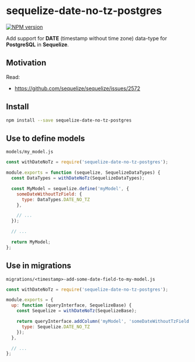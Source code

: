 # sequelize-date-no-tz-postgres

[![NPM version](https://img.shields.io/npm/v/sequelize-date-no-tz-postgres.svg)](https://www.npmjs.com/package/sequelize-date-no-tz-postgres)

Add support for **DATE** (timestamp without time zone) data-type for **PostgreSQL** in **Sequelize**.

## Motivation

Read:
-   https://github.com/sequelize/sequelize/issues/2572

## Install

```bash
npm install --save sequelize-date-no-tz-postgres
```

## Use to define models

`models/my_model.js`
```javascript
const withDateNoTz = require('sequelize-date-no-tz-postgres');

module.exports = function (sequelize, SequelizeDataTypes) {
  const DataTypes = withDateNoTz(SequelizeDataTypes);

  const MyModel = sequelize.define('myModel', {
    someDateWithoutTzField: {
      type: DataTypes.DATE_NO_TZ
    },

    // ...
  });

  // ...

  return MyModel;
};
```

## Use in migrations

`migrations/<timestamp>-add-some-date-field-to-my-model.js`
```javascript
const withDateNoTz = require('sequelize-date-no-tz-postgres');

module.exports = {
  up: function (queryInterface, SequelizeBase) {
    const Sequelize = withDateNoTz(SequelizeBase);

    return queryInterface.addColumn('myModel', 'someDateWithoutTzField', {
      type: Sequelize.DATE_NO_TZ
    });
  },

  // ...
};
```
